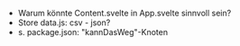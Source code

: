 - Warum könnte Content.svelte in App.svelte sinnvoll sein?
- Store data.js: csv - json?
- s. package.json: "kannDasWeg"-Knoten
